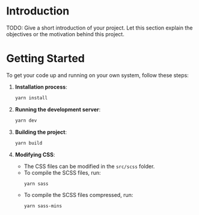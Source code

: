 # Introduction 
TODO: Give a short introduction of your project. Let this section explain the objectives or the motivation behind this project. 

# Getting Started
To get your code up and running on your own system, follow these steps:

1. **Installation process**:
    ```bash
    yarn install
    ```

2. **Running the development server**:
    ```bash
    yarn dev
    ```

3. **Building the project**:
    ```bash
    yarn build
    ```

4. **Modifying CSS**:
    - The CSS files can be modified in the `src/scss` folder.
    - To compile the SCSS files, run:
      ```bash
      yarn sass
      ```
    - To compile the SCSS files compressed, run:
      ```bash
      yarn sass-mins
      ```